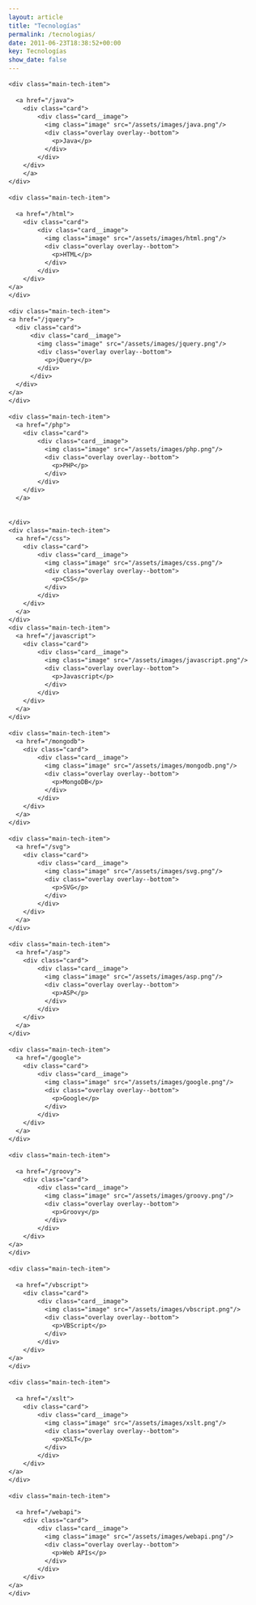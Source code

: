 ```yaml
---
layout: article
title: "Tecnologías"
permalink: /tecnologias/
date: 2011-06-23T18:38:52+00:00
key: Tecnologías
show_date: false
---
```


<div class="main-tech">

    <div class="main-tech-item">

      <a href="/java">
        <div class="card">
            <div class="card__image">
              <img class="image" src="/assets/images/java.png"/>
              <div class="overlay overlay--bottom">
                <p>Java</p>
              </div>
            </div>
        </div>
        </a>
    </div>

    <div class="main-tech-item">

      <a href="/html">
        <div class="card">
            <div class="card__image">
              <img class="image" src="/assets/images/html.png"/>
              <div class="overlay overlay--bottom">
                <p>HTML</p>
              </div>
            </div>
        </div>
    </a>
    </div>

    <div class="main-tech-item">
    <a href="/jquery">
      <div class="card">
          <div class="card__image">
            <img class="image" src="/assets/images/jquery.png"/>
            <div class="overlay overlay--bottom">
              <p>jQuery</p>
            </div>
          </div>
      </div>
    </a>
    </div>

    <div class="main-tech-item">
      <a href="/php">
        <div class="card">
            <div class="card__image">
              <img class="image" src="/assets/images/php.png"/>
              <div class="overlay overlay--bottom">
                <p>PHP</p>
              </div>
            </div>
        </div>
      </a>


    </div>
    <div class="main-tech-item">
      <a href="/css">
        <div class="card">
            <div class="card__image">
              <img class="image" src="/assets/images/css.png"/>
              <div class="overlay overlay--bottom">
                <p>CSS</p>
              </div>
            </div>
        </div>
      </a>
    </div>
    <div class="main-tech-item">
      <a href="/javascript">
        <div class="card">
            <div class="card__image">
              <img class="image" src="/assets/images/javascript.png"/>
              <div class="overlay overlay--bottom">
                <p>Javascript</p>
              </div>
            </div>
        </div>
      </a>
    </div>
    
    <div class="main-tech-item">
      <a href="/mongodb">
        <div class="card">
            <div class="card__image">
              <img class="image" src="/assets/images/mongodb.png"/>
              <div class="overlay overlay--bottom">
                <p>MongoDB</p>
              </div>
            </div>
        </div>
      </a>
    </div>

    <div class="main-tech-item">
      <a href="/svg">
        <div class="card">
            <div class="card__image">
              <img class="image" src="/assets/images/svg.png"/>
              <div class="overlay overlay--bottom">
                <p>SVG</p>
              </div>
            </div>
        </div>
      </a>
    </div>

    <div class="main-tech-item">
      <a href="/asp">
        <div class="card">
            <div class="card__image">
              <img class="image" src="/assets/images/asp.png"/>
              <div class="overlay overlay--bottom">
                <p>ASP</p>
              </div>
            </div>
        </div>
      </a>
    </div>

    <div class="main-tech-item">
      <a href="/google">
        <div class="card">
            <div class="card__image">
              <img class="image" src="/assets/images/google.png"/>
              <div class="overlay overlay--bottom">
                <p>Google</p>
              </div>
            </div>
        </div>
      </a>
    </div>

    <div class="main-tech-item">

      <a href="/groovy">
        <div class="card">
            <div class="card__image">
              <img class="image" src="/assets/images/groovy.png"/>
              <div class="overlay overlay--bottom">
                <p>Groovy</p>
              </div>
            </div>
        </div>
    </a>
    </div>

    <div class="main-tech-item">

      <a href="/vbscript">
        <div class="card">
            <div class="card__image">
              <img class="image" src="/assets/images/vbscript.png"/>
              <div class="overlay overlay--bottom">
                <p>VBScript</p>
              </div>
            </div>
        </div>
    </a>
    </div>

    <div class="main-tech-item">

      <a href="/xslt">
        <div class="card">
            <div class="card__image">
              <img class="image" src="/assets/images/xslt.png"/>
              <div class="overlay overlay--bottom">
                <p>XSLT</p>
              </div>
            </div>
        </div>
    </a>
    </div>

    <div class="main-tech-item">

      <a href="/webapi">
        <div class="card">
            <div class="card__image">
              <img class="image" src="/assets/images/webapi.png"/>
              <div class="overlay overlay--bottom">
                <p>Web APIs</p>
              </div>
            </div>
        </div>
    </a>
    </div>


  
</div>
